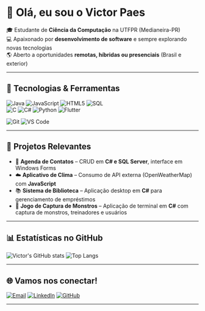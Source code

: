 # 👋 Olá, eu sou o Victor Paes  

🎓 Estudante de **Ciência da Computação** na UTFPR (Medianeira-PR)  
💻 Apaixonado por **desenvolvimento de software** e sempre explorando novas tecnologias  
🌎 Aberto a oportunidades **remotas, híbridas ou presenciais** (Brasil e exterior)  

---

## 🚀 Tecnologias & Ferramentas  

![Java](https://img.shields.io/badge/-Java-007396?style=for-the-badge&logo=java&logoColor=white) 
![JavaScript](https://img.shields.io/badge/-JavaScript-F7DF1E?style=for-the-badge&logo=javascript&logoColor=black) 
![HTML5](https://img.shields.io/badge/HTML5-E34F26?style=for-the-badge&logo=html5&logoColor=white)
![SQL](https://img.shields.io/badge/-SQL-4479A1?style=for-the-badge&logo=mysql&logoColor=white)  
![C](https://img.shields.io/badge/-C-00599C?style=for-the-badge&logo=c&logoColor=white) 
![C#](https://img.shields.io/badge/-C%23-239120?style=for-the-badge&logo=csharp&logoColor=white) 
![Python](https://img.shields.io/badge/-Python-3776AB?style=for-the-badge&logo=python&logoColor=white) 
![Flutter](https://img.shields.io/badge/Flutter-02569B?style=for-the-badge&logo=flutter&logoColor=white)

![Git](https://img.shields.io/badge/-Git-F05032?style=for-the-badge&logo=git&logoColor=white) 
![VS Code](https://img.shields.io/badge/-VSCode-007ACC?style=for-the-badge&logo=visual-studio-code&logoColor=white)  

---

## 📌 Projetos Relevantes  
- 📇 **Agenda de Contatos** – CRUD em **C# e SQL Server**, interface em Windows Forms  
- ☁️ **Aplicativo de Clima** – Consumo de API externa (OpenWeatherMap) com **JavaScript**  
- 📚 **Sistema de Biblioteca** – Aplicação desktop em **C#** para gerenciamento de empréstimos  
- 🐲 **Jogo de Captura de Monstros** – Aplicação de terminal em **C#** com captura de monstros, treinadores e usuários

---

## 📊 Estatísticas no GitHub  
![Victor's GitHub stats](https://github-readme-stats.vercel.app/api?username=VctPaes&show_icons=true&theme=tokyonight) 
![Top Langs](https://github-readme-stats.vercel.app/api/top-langs/?username=VctPaes&layout=compact&theme=tokyonight)  

---

## 🌐 Vamos nos conectar!  
[![Email](https://img.shields.io/badge/-Email-D14836?style=for-the-badge&logo=gmail&logoColor=white)](mailto:victor.luiz.paes@gmail.com) 
[![LinkedIn](https://img.shields.io/badge/LinkedIn-0077B5?style=for-the-badge&logo=linkedin&logoColor=white)](https://linkedin.com/in/victorpaesdev) 
[![GitHub](https://img.shields.io/badge/-GitHub-181717?style=for-the-badge&logo=github&logoColor=white)](https://github.com/VctPaes) 

---
